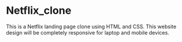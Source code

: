 # Netflix_clone
This is a Netflix landing page clone using HTML and CSS. This website design will be completely responsive for laptop and mobile devices.

